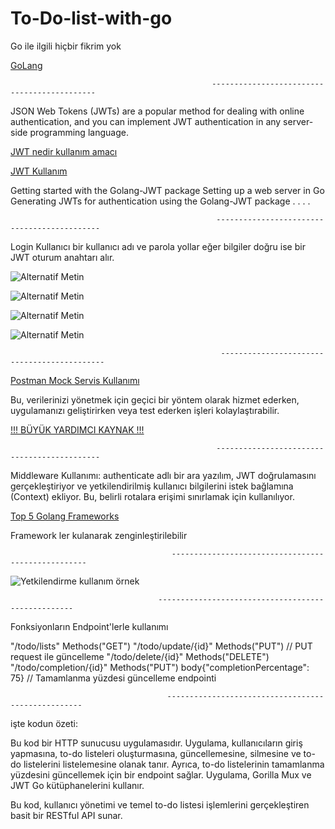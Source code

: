 # To-Do-list-with-go


Go ile ilgili hiçbir fikrim yok

[GoLang  ](https://medium.com/i%CC%87yi-programlama/go-programala-dili-temel-bilgiler-6f7b0b8597)


                                                 --------------------------------------------
JSON Web Tokens (JWTs) are a popular method for dealing with online authentication, and you can implement JWT authentication in any server-side programming language.

[JWT nedir kullanım amacı  ](https://tugrulbayrak.medium.com/jwt-json-web-tokens-nedir-nasil-calisir-5ca6ebc1584a)

[JWT Kullanım ]( https://blog.logrocket.com/jwt-authentication-go/)

Getting started with the Golang-JWT package
Setting up a web server in Go
Generating JWTs for authentication using the Golang-JWT package
.
.
.
.






 
                                                  --------------------------------------------


Login
Kullanıcı bir kullanıcı adı ve parola yollar eğer bilgiler doğru ise bir JWT oturum anahtarı alır.


![Alternatif Metin](https://github.com/bariss30/To-Do-list-with-go/blob/main/sehsarha.png)


![Alternatif Metin](https://github.com/bariss30/To-Do-list-with-go/blob/main/erhaerh.png)


![Alternatif Metin](https://github.com/bariss30/To-Do-list-with-go/blob/main/seharsh.png)


![Alternatif Metin](https://github.com/bariss30/To-Do-list-with-go/blob/main/sehsarha.png)




                                                   --------------------------------------------

[Postman Mock Servis Kullanımı ](https://hakankaplan.medium.com/postman-ile-mock-servis-bfdbcad89284#:~:text=Bu%20yaz%C4%B1mda%20mock%20servisin%20ne%20oldu%C4%9Funu%2C%20neden%20ihtiya%C3%A7,taklit%20edebiliriz%20ya%20da%20sahte%20bir%20servis%20olu%C5%9Fturabiliriz.)


 Bu, verilerinizi yönetmek için geçici bir yöntem olarak hizmet ederken, uygulamanızı geliştirirken veya test ederken işleri kolaylaştırabilir.

 [!!! BÜYÜK YARDIMCI KAYNAK !!!](https://dev.to/permify/implementing-jwt-authentication-in-a-golang-application-onf)


                                                  --------------------------------------------




Middleware Kullanımı: authenticate adlı bir ara yazılım, JWT doğrulamasını gerçekleştiriyor ve yetkilendirilmiş kullanıcı bilgilerini istek bağlamına (Context) ekliyor. Bu, belirli rotalara erişimi sınırlamak için kullanılıyor.













[Top 5 Golang Frameworks](https://masteringbackend.com/posts/top-5-golang-frameworks)


Framework ler kulanarak zenginleştirilebilir




                                        ---------------------------------------------------


   ![Yetkilendirme kullanım örnek ](https://github.com/bariss30/To-Do-list-with-go/blob/main/agewbgao.gif)












                                     ---------------------------------------------------

Fonksiyonların Endpoint'lerle kullanımı


"/todo/lists" Methods("GET")
"/todo/update/{id}" Methods("PUT")              // PUT request ile güncelleme
"/todo/delete/{id}"  Methods("DELETE")
"/todo/completion/{id}" Methods("PUT")            body{"completionPercentage": 75}    // Tamamlanma yüzdesi güncelleme endpointi

                                    
                                       ---------------------------------------------------

                                         
işte kodun özeti:

Bu kod bir HTTP sunucusu uygulamasıdır. Uygulama, kullanıcıların giriş yapmasına, to-do listeleri oluşturmasına, güncellemesine, silmesine ve to-do listelerini listelemesine olanak tanır. Ayrıca, to-do listelerinin tamamlanma yüzdesini güncellemek için bir endpoint sağlar. Uygulama, Gorilla Mux ve JWT Go kütüphanelerini kullanır.


Bu kod, kullanıcı yönetimi ve temel to-do listesi işlemlerini gerçekleştiren basit bir RESTful API sunar.
